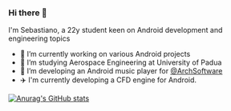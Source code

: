 ### Hi there 👋

I'm Sebastiano, a 22y student keen on Android development and engineering topics

- 🔭 I’m currently working on various Android projects
- 🚀 I’m studying Aerospace Engineering at University of Padua
- 🎵 I’m developing an Android music player for [@ArchSoftware](https://github.com/ArchSoftware)
- :airplane: I'm currently developing a CFD engine for Android.

[![Anurag's GitHub stats](https://github-readme-stats.vercel.app/api?username=arch-dev&show_icons=true&theme=tokyonight)](https://github.com/anuraghazra/github-readme-stats)
